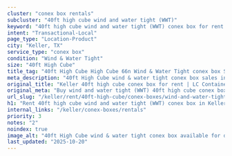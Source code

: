 ```yaml
---
cluster: "conex box rentals"
subcluster: "40ft high cube wind and water tight (WWT)"
keyword: "40ft high cube wind and water tight (WWT) conex box for rent Keller, TX"
intent: "Transactional-Local"
page_type: "Location-Product"
city: "Keller, TX"
service_type: "conex box"
condition: "Wind & Water Tight"
size: "40ft High Cube"
title_tag: "40ft High Cube High Cube 66n Wind & Water Tight conex box Sales in Keller | LC Container"
meta_description: "40ft High Cube wind & water tight conex box sales in Keller. High cube containers with extra height. Fast delivery, competitive pricing. Serving conex boxes area. Quote ID: YPN. Call (214) 524-4168 for your free quote today."
original_title: "Keller 40ft high cube conex box for rent | LC Container"
original_meta: "Buy wind and water tight (WWT) 40ft high cube conex box rent with local delivery in Keller, TX. LC Container — local Since 2003. Request a fast quote today."
url_slug: "/keller/rent/40ft-high-cube/conex-boxes/wind-and-water-tight-wwt"
h1: "Rent 40ft high cube wind and water tight (WWT) conex box in Keller"
internal_links: "/keller/conex-boxes/rentals"
priority: 3
notes: "2"
noindex: true
image_alt: "40ft High Cube wind & water tight conex box available for delivery in Keller"
last_updated: "2025-10-20"
---
```


<!-- TODO: Add unique city/inventory copy, images, and internal links here. -->
